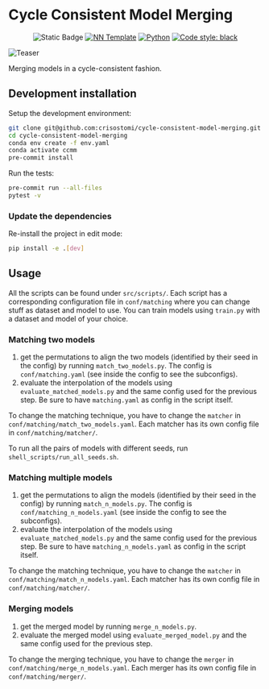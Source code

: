 # Cycle Consistent Model Merging

<p align="center">
    <img alt="Static Badge" src="https://img.shields.io/badge/2024-2024?logoColor=grey&label=NeurIPS&labelColor=purple&color=grey&link=https%3A%2F%2Farxiv.org%2Fabs%2F2405.17897">
    <a href="https://github.com/grok-ai/nn-template"><img alt="NN Template" src="https://shields.io/badge/nn--template-0.2.3-emerald?style=flat&labelColor=gray"></a>
    <a href="https://www.python.org/downloads/"><img alt="Python" src="https://img.shields.io/badge/python-3.9-blue.svg"></a>
    <a href="https://black.readthedocs.io/en/stable/"><img alt="Code style: black" src="https://img.shields.io/badge/code%20style-black-000000.svg"></a>
</p>

![Teaser](figures/teaser.png)

Merging models in a cycle-consistent fashion.

## Development installation

Setup the development environment:

```bash
git clone git@github.com:crisostomi/cycle-consistent-model-merging.git
cd cycle-consistent-model-merging
conda env create -f env.yaml
conda activate ccmm
pre-commit install
```

Run the tests:

```bash
pre-commit run --all-files
pytest -v
```

### Update the dependencies

Re-install the project in edit mode:

```bash
pip install -e .[dev]
```

## Usage

All the scripts can be found under `src/scripts/`. Each script has a corresponding configuration file in `conf/matching` where you can change stuff as dataset and model to use. You can train models using `train.py` with a dataset and model of your choice.

### Matching two models

1. get the permutations to align the two models (identified by their seed in the config) by running `match_two_models.py`. The config is `conf/matching.yaml` (see inside the config to see the subconfigs).
2. evaluate the interpolation of the models using `evaluate_matched_models.py` and the same config used for the previous step. Be sure to have `matching.yaml` as config in the script itself.

To change the matching technique, you have to change the `matcher` in `conf/matching/match_two_models.yaml`. Each matcher has its own config file in `conf/matching/matcher/`.

To run all the pairs of models with different seeds, run `shell_scripts/run_all_seeds.sh`.

### Matching multiple models

1. get the permutations to align the models (identified by their seed in the config) by running `match_n_models.py`. The config is `conf/matching_n_models.yaml` (see inside the config to see the subconfigs).
2. evaluate the interpolation of the models using `evaluate_matched_models.py` and the same config used for the previous step.  Be sure to have `matching_n_models.yaml` as config in the script itself.

To change the matching technique, you have to change the `matcher` in `conf/matching/match_n_models.yaml`. Each matcher has its own config file in `conf/matching/matcher/`.

### Merging models

1. get the merged model by running `merge_n_models.py`.
2. evaluate the merged model using `evaluate_merged_model.py` and the same config used for the previous step.

To change the merging technique, you have to change the `merger` in `conf/matching/merge_n_models.yaml`. Each merger has its own config file in `conf/matching/merger/`.
